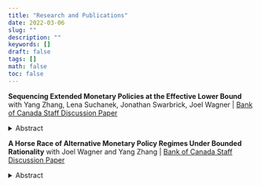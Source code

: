 ```yaml
---
title: "Research and Publications"
date: 2022-03-06
slug: ""
description: ""
keywords: []
draft: false
tags: []
math: false
toc: false
---
```



**Sequencing Extended Monetary Policies at the Effective Lower Bound**
with Yang Zhang, Lena Suchanek, Jonathan Swarbrick, Joel
Wagner | [Bank of Canada Staff Discussion Paper](https://www.bankofcanada.ca/wp-content/uploads/2021/07/sdp2021-10.pdf) 


<details>
  <summary> Abstract </summary>

In response to the global COVID-19 pandemic, the Bank of Canada aggressively lowered its policy interest rate and provided additional easing using forward guidance and quantitative easing. In this analysis, we use simulations in the Bank of Canada's projection model-the Terms-of-Trade Economic Model-to consider a suite of extended monetary policies (EMPs) to support the economy following the COVID-19 crisis. We focus on the implementation sequencing of three EMP options when the policy rate is at the effective lower bound: credit easing, forward guidance and quantitative easing. 

</details>



**A Horse Race of Alternative Monetary Policy Regimes Under Bounded Rationality**
with Joel Wagner and Yang Zhang | [Bank of Canada Staff Discussion Paper](https://www.bankofcanada.ca/wp-content/uploads/2022/02/sdp2022-4.pdf) 


<details>
  <summary> Abstract </summary>
  
We introduce bounded rationality, along the lines of Gabaix (2020), in a canonical New
Keynesian model calibrated to match Canadian macroeconomic data since Canada’s adoption
of inflation targeting. We use the model to provide a quantitative assessment of the
macroeconomic impact of flexible inflation targeting and some alternative monetary policy
regimes. These alternative monetary policy regimes are average-inflation targeting, price-level
targeting and nominal gross domestic product level targeting. We consider these regimes’
performance with and without an effective lower bound constraint. Our results suggest that
the performance of history-dependent frameworks is sensitive to departures from rational
expectations. The benefits of adopting history-dependent frameworks over flexible inflation
targeting gradually diminish with a greater degree of bounded rationality. This finding is in line with laboratory experiments that show flexible inflation targeting remains a robust framework to stabilize macroeconomic fluctuations. 

</details>



